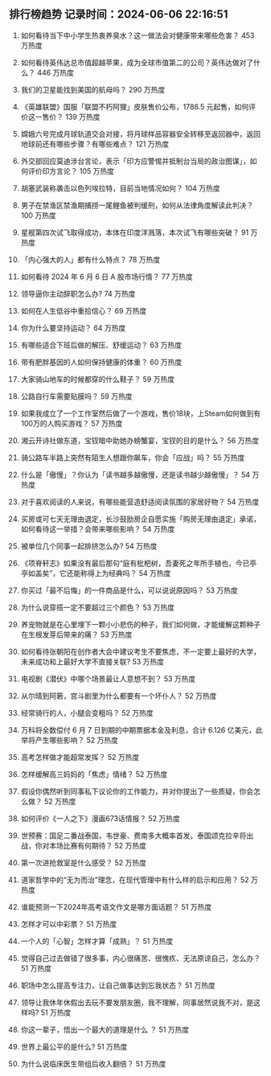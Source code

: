 
## 排行榜趋势 记录时间：2024-06-06 22:16:51
  
  1. 如何看待当下中小学生热衷养臭水？这一做法会对健康带来哪些危害？ 453 万热度
    
  2. 如何看待英伟达总市值超越苹果，成为全球市值第二的公司？英伟达做对了什么？ 446 万热度
    
  3. 我们的卫星能找到美国的航母吗？ 290 万热度
    
  4. 《英雄联盟》国服「联盟不朽阿狸」皮肤售价公布，1786.5 元起售，如何评价这一售价？ 139 万热度
    
  5. 嫦娥六号完成月球轨道交会对接，将月球样品容器安全转移至返回器中，返回地球前还有哪些步骤？有哪些难点？ 121 万热度
    
  6. 外交部回应莫迪涉台言论，表示「印方应警惕并抵制台当局的政治图谋」，如何评价印方言论？ 105 万热度
    
  7. 胡塞武装称袭击以色列埃拉特，目前当地情况如何？ 104 万热度
    
  8. 男子在禁渔区禁渔期捕捞一尾鲤鱼被判缓刑，如何从法律角度解读此判决？ 100 万热度
    
  9. 星舰第四次试飞取得成功，本体在印度洋溅落，本次试飞有哪些突破？ 91 万热度
    
  10. 「内心强大的人」都有什么特点？ 78 万热度
    
  11. 如何看待 2024 年 6 月 6 日 A 股市场行情？ 77 万热度
    
  12. 领导逼你主动辞职怎么办? 74 万热度
    
  13. 如何在人生低谷中重拾信心？ 69 万热度
    
  14. 你为什么要坚持运动？ 64 万热度
    
  15. 有哪些适合下班后做的解压、舒缓运动？ 63 万热度
    
  16. 带有肥胖基因的人如何保持健康的体重？ 60 万热度
    
  17. 大家骑山地车的时候都穿的什么鞋子？ 59 万热度
    
  18. 公路自行车需要贴膜吗？ 59 万热度
    
  19. 如果我成立了一个工作室然后做了一个游戏，售价18块，上Steam如何做到有100万的人购买游戏？ 57 万热度
    
  20. 湘云开诗社做东道，宝钗暗中助她办螃蟹宴，宝钗的目的是什么？ 56 万热度
    
  21. 骑公路车半路上突然有陌生人想跟你飙车，你会「应战」吗？ 55 万热度
    
  22. 什么是「傲慢」？你认为「读书越多越傲慢，还是读书越少越傲慢」？ 54 万热度
    
  23. 对于喜欢阅读的人来说，有哪些能营造舒适阅读氛围的家居好物？ 54 万热度
    
  24. 买房或可七天无理由退定，长沙鼓励房企自愿实施「购房无理由退定」承诺，如何看待这一举措？会带来哪些影响？ 54 万热度
    
  25. 被单位几个同事一起排挤怎么办? 54 万热度
    
  26. 《项脊轩志》如果没有最后那句“庭有枇杷树，吾妻死之年所手植也，今已亭亭如盖矣”，它还能称得上为经典吗？ 54 万热度
    
  27. 你买过「最不后悔」的一件商品是什么，可以说说原因吗？ 53 万热度
    
  28. 为什么说穿搭一定不要超过三个颜色？ 53 万热度
    
  29. 养宠物就是在心里埋下一颗小小悲伤的种子，我们如何做，才能缓解这颗种子在生根发芽后带来的痛？ 53 万热度
    
  30. 如何看待张朝阳在创作者大会中建议考生不要焦虑，不一定要上最好的大学，未来成功和上最好大学不直接关联? 53 万热度
    
  31. 电视剧《潜伏》中哪个场景最让人意想不到？ 53 万热度
    
  32. 从尔晴到阿箬，宫斗剧里为什么都要有一个坏仆人？ 52 万热度
    
  33. 经常骑行的人，小腿会变粗吗？ 52 万热度
    
  34. 万科将全数偿付 6 月 7 日到期的中期票据本金及利息，合计 6.126 亿美元，此举将产生哪些影响？ 52 万热度
    
  35. 高考怎样做才能超常发挥？ 52 万热度
    
  36. 怎样缓解高三妈妈的「焦虑」情绪？ 52 万热度
    
  37. 假设你偶然听到同事私下议论你的工作能力，并对你提出了一些质疑，你会怎么做？ 52 万热度
    
  38. 如何评价《一人之下》漫画673话情报？ 52 万热度
    
  39. 世预赛：国足二番战泰国，韦世豪、费南多大概率首发，泰国颂克拉辛将出战，你对本场比赛有何期待？ 52 万热度
    
  40. 第一次进抢救室是什么感受？ 52 万热度
    
  41. 道家哲学中的“无为而治”理念，在现代管理中有什么样的启示和应用？ 52 万热度
    
  42. 谁能预测一下2024年高考语文作文是哪方面话题？ 51 万热度
    
  43. 怎样才可以中彩票？ 51 万热度
    
  44. 一个人的「心智」怎样才算「成熟」？ 51 万热度
    
  45. 觉得自己过去做错了很多事，内心很痛苦、很愧疚、无法原谅自己，怎么办？ 51 万热度
    
  46. 职场中怎么提高专注力，让自己做事达到忘我状态？ 51 万热度
    
  47. 领导让我休年休假出去玩不要发朋友圈，我不理解，同事居然说我不对，是这样吗? 51 万热度
    
  48. 你这一辈子，悟出一个最大的道理是什么 ？ 51 万热度
    
  49. 世界上最公平的是什么? 51 万热度
    
  50. 为什么说临床医生带组后收入翻倍？ 51 万热度
    
